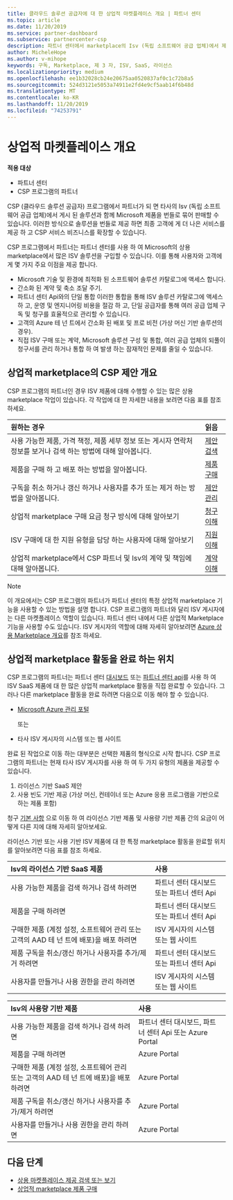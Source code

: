 ```yaml
---
title: 클라우드 솔루션 공급자에 대 한 상업적 마켓플레이스 개요 | 파트너 센터
ms.topic: article
ms.date: 11/20/2019
ms.service: partner-dashboard
ms.subservice: partnercenter-csp
description: 파트너 센터에서 marketplace의 Isv (독립 소프트웨어 공급 업체)에서 제공 하는 SaaS (Software as a Service) 제품에 고객 구독을 판매 하는 방법에 대해 알아봅니다.
author: MicheleHope
ms.author: v-mihope
keywords: 구독, Marketplace, 제 3 자, ISV, SaaS, 라이선스
ms.localizationpriority: medium
ms.openlocfilehash: ee1b32028cb24e20675aa0520837af0c1c72b8a5
ms.sourcegitcommit: 524d3121e5053a74911e2fd4e9cf5aab14f6b48d
ms.translationtype: MT
ms.contentlocale: ko-KR
ms.lasthandoff: 11/20/2019
ms.locfileid: "74253791"
---
```

# <a name="commercial-marketplace-overview"></a>상업적 마켓플레이스 개요

**적용 대상**

- 파트너 센터
- CSP 프로그램의 파트너

CSP (클라우드 솔루션 공급자) 프로그램에서 파트너가 되 면 타사의 Isv (독립 소프트웨어 공급 업체)에서 게시 된 솔루션과 함께 Microsoft 제품을 번들로 묶어 판매할 수 있습니다. 이러한 방식으로 솔루션을 번들로 제공 하면 최종 고객에 게 더 나은 서비스를 제공 하 고 CSP 서비스 비즈니스를 확장할 수 있습니다.

CSP 프로그램에서 파트너는 파트너 센터를 사용 하 여 Microsoft의 상용 marketplace에서 많은 ISV 솔루션을 구입할 수 있습니다. 이를 통해 사용자와 고객에 게 몇 가지 주요 이점을 제공 합니다.

- Microsoft 기술 및 환경에 최적화 된 소프트웨어 솔루션 카탈로그에 액세스 합니다.
- 간소화 된 계약 및 축소 조달 주기.
- 파트너 센터 Api와의 단일 통합 이러한 통합을 통해 ISV 솔루션 카탈로그에 액세스 하 고, 운영 및 엔지니어링 비용을 절감 하 고, 단일 공급자를 통해 여러 공급 업체 구독 및 청구를 효율적으로 관리할 수 있습니다.
- 고객의 Azure 테 넌 트에서 간소화 된 배포 및 프로 비전 (가상 머신 기반 솔루션의 경우).
- 직접 ISV 구매 또는 계약, Microsoft 솔루션 구성 및 통합, 여러 공급 업체의 되풀이 청구서를 관리 하거나 통합 하 여 발생 하는 잠재적인 문제를 줄일 수 있습니다.

## <a name="overview-of-csp-offers-in-the-commercial-marketplace"></a>상업적 marketplace의 CSP 제안 개요

CSP 프로그램의 파트너인 경우 ISV 제품에 대해 수행할 수 있는 많은 상용 marketplace 작업이 있습니다. 각 작업에 대 한 자세한 내용을 보려면 다음 표를 참조 하세요.

|**원하는 경우**  |**읽음**   |
|:------------------------------------|:------------------|
|사용 가능한 제품, 가격 책정, 제품 세부 정보 또는 게시자 연락처 정보를 보거나 검색 하는 방법에 대해 알아봅니다. | [제안 검색](csp-commercial-marketplace-discover.md) | 
|제품을 구매 하 고 배포 하는 방법을 알아봅니다.   | [제품 구매](csp-commercial-marketplace-purchase.md)   | 
|구독을 취소 하거나 갱신 하거나 사용자를 추가 또는 제거 하는 방법을 알아봅니다.  | [제안 관리](csp-commercial-marketplace-manage.md) |
|상업적 marketplace 구매 요금 청구 방식에 대해 알아보기 | [청구 이해](csp-commercial-marketplace-billing.md) |
|ISV 구매에 대 한 지원 유형을 담당 하는 사용자에 대해 알아보기 | [지원 이해](csp-commercial-marketplace-support.md) |
|상업적 marketplace에서 CSP 파트너 및 Isv의 계약 및 책임에 대해 알아봅니다. | [계약 이해](csp-commercial-marketplace-contracting.md) |

> [!NOTE]
> 이 개요에서는 CSP 프로그램의 파트너가 파트너 센터의 특정 상업적 marketplace 기능을 사용할 수 있는 방법을 설명 합니다. CSP 프로그램의 파트너와 달리 ISV 게시자에는 다른 마켓플레이스 역할이 있습니다. 파트너 센터 내에서 다른 상업적 Marketplace 기능을 사용할 수도 있습니다. ISV 게시자의 역할에 대해 자세히 알아보려면 [Azure 상용 Marketplace 개요](https://docs.microsoft.com/azure/marketplace/partner-center-portal/commercial-marketplace-overview)를 참조 하세요.

## <a name="where-to-complete-commercial-marketplace-activities"></a>상업적 marketplace 활동을 완료 하는 위치

CSP 프로그램의 파트너는 파트너 센터 [대시보드](https://partner.microsoft.com/dashboard) 또는 [파트너 센터 api](https://docs.microsoft.com/partner-center/develop/)를 사용 하 여 ISV SaaS 제품에 대 한 많은 상업적 marketplace 활동을 직접 완료할 수 있습니다. 그러나 다른 marketplace 활동을 완료 하려면 다음으로 이동 해야 할 수 있습니다.

- [Microsoft Azure 관리 포털](https://portal.azure.com/)

    또는

- 타사 ISV 게시자의 시스템 또는 웹 사이트

완료 된 작업으로 이동 하는 대부분은 선택한 제품의 형식으로 시작 합니다. CSP 프로그램의 파트너는 현재 타사 ISV 게시자를 사용 하 여 두 가지 유형의 제품을 제공할 수 있습니다.

1. 라이선스 기반 SaaS 제안  
2. 사용 빈도 기반 제공 (가상 머신, 컨테이너 또는 Azure 응용 프로그램을 기반으로 하는 제품 포함)

청구 [기본 사항](billing-basics.md) 으로 이동 하 여 라이선스 기반 제품 및 사용량 기반 제품 간의 요금이 어떻게 다른 지에 대해 자세히 알아보세요.  

라이선스 기반 또는 사용 기반 ISV 제품에 대 한 특정 marketplace 활동을 완료할 위치를 알아보려면 다음 표를 참조 하세요.

|**Isv의 라이선스 기반 SaaS 제품**  |**사용**  |
|:------------------------------------|:------------------|
|사용 가능한 제품을 검색 하거나 검색 하려면  | 파트너 센터 대시보드 또는 파트너 센터 Api  |
|제품을 구매 하려면  | 파트너 센터 대시보드 또는 파트너 센터 Api  |
|구매한 제품 (계정 설정, 소프트웨어 관리 또는 고객의 AAD 테 넌 트에 배포)을 배포 하려면  | ISV 게시자의 시스템 또는 웹 사이트  |
|제품 구독을 취소/갱신 하거나 사용자를 추가/제거 하려면 | 파트너 센터 대시보드 또는 파트너 센터 Api  |
|사용자를 만들거나 사용 권한을 관리 하려면  | ISV 게시자의 시스템 또는 웹 사이트  |

|**Isv의 사용량 기반 제품**  |**사용**  |
|:------------------------------------|:------------------|
|사용 가능한 제품을 검색 하거나 검색 하려면  | 파트너 센터 대시보드, 파트너 센터 Api 또는 Azure Portal  |
|제품을 구매 하려면  | Azure Portal  |
|구매한 제품 (계정 설정, 소프트웨어 관리 또는 고객의 AAD 테 넌 트에 배포)을 배포 하려면  | Azure Portal  |
|제품 구독을 취소/갱신 하거나 사용자를 추가/제거 하려면 | Azure Portal  |
|사용자를 만들거나 사용 권한을 관리 하려면  | Azure Portal  |

## <a name="next-steps"></a>다음 단계

- [상용 마켓플레이스 제공 검색 또는 보기](csp-commercial-marketplace-discover.md)
- [상업적 marketplace 제품 구매](csp-commercial-marketplace-purchase.md)